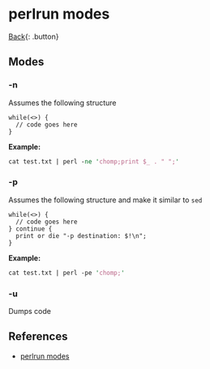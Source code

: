 # perlrun modes

[Back](../../index.md#perl){: .button}

## Modes

### -n

Assumes the following structure

```
while(<>) {
  // code goes here
}
```

**Example:**

```perl
cat test.txt | perl -ne 'chomp;print $_ . " ";'
```

### -p

Assumes the following structure and make it similar to `sed`

```
while(<>) {
  // code goes here
} continue {
  print or die "-p destination: $!\n";
}
```

**Example:**

```perl
cat test.txt | perl -pe 'chomp;'
```

### -u

Dumps code


## References

- [perlrun modes](https://perldoc.perl.org/perlrun)
